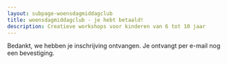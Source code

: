 ```yaml
---
layout: subpage-woensdagmiddagclub
title: woensdagmiddagclub - je hebt betaald!
description: Creatieve workshops voor kinderen van 6 tot 10 jaar
---
```


Bedankt, we hebben je inschrijving ontvangen. Je ontvangt per e-mail nog een bevestiging.